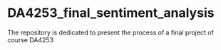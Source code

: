 # DA4253_final_sentiment_analysis
The repository is dedicated to present the process of a final project of course DA4253 
